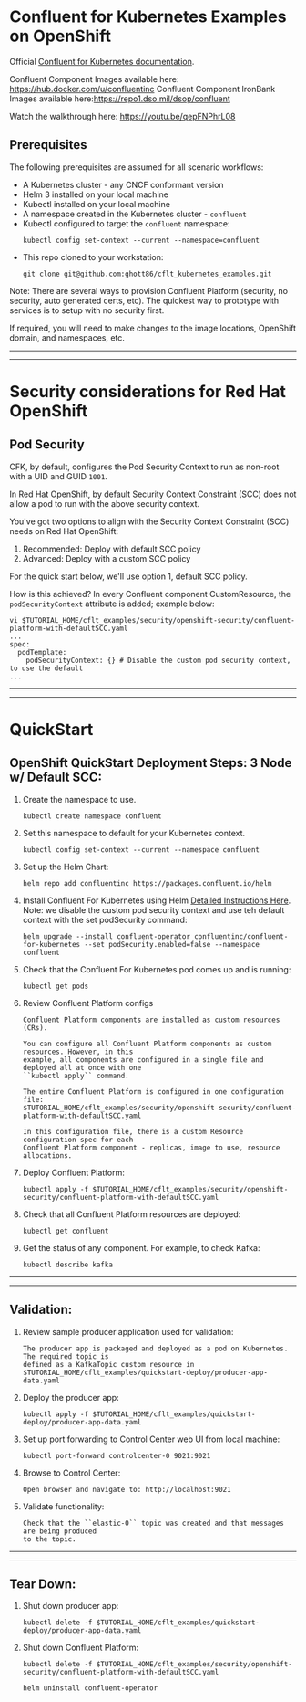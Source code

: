 # Confluent for Kubernetes Examples on OpenShift

Official [Confluent for Kubernetes documentation](https://docs.confluent.io/operator/current/overview.html).

Confluent Component Images available here: https://hub.docker.com/u/confluentinc
Confluent Component IronBank Images available here:https://repo1.dso.mil/dsop/confluent

Watch the walkthrough here: https://youtu.be/qepFNPhrL08

## Prerequisites

The following prerequisites are assumed for all scenario workflows:

* A Kubernetes cluster - any CNCF conformant version
* Helm 3 installed on your local machine
* Kubectl installed on your local machine
* A namespace created in the Kubernetes cluster - `confluent`
* Kubectl configured to target the `confluent` namespace:
  ```
  kubectl config set-context --current --namespace=confluent
  ```
* This repo cloned to your workstation:
  ```
  git clone git@github.com:ghott86/cflt_kubernetes_examples.git
  ```

Note: There are several ways to provision Confluent Platform (security, no security, auto generated certs, etc). The quickest way to prototype with services is to setup with no security first.

If required, you will need to make changes to the image locations, OpenShift domain, and namespaces, etc.

---
---

# Security considerations for Red Hat OpenShift

## Pod Security

CFK, by default, configures the Pod Security Context to run as non-root with a UID and GUID `1001`.

In Red Hat OpenShift, by default Security Context Constraint (SCC) does not allow a pod to run with the above security context.

You've got two options to align with the Security Context Constraint (SCC) needs on Red Hat OpenShift:

1) Recommended: Deploy with default SCC policy
2) Advanced: Deploy with a custom SCC policy

For the quick start below, we'll use option 1, default SCC policy.

How is this achieved? In every Confluent component CustomResource, the `podSecurityContext` attribute is added; example below:

```
vi $TUTORIAL_HOME/cflt_examples/security/openshift-security/confluent-platform-with-defaultSCC.yaml
...
spec:
  podTemplate:
    podSecurityContext: {} # Disable the custom pod security context, to use the default
...
```

---
---

# QuickStart

## OpenShift QuickStart Deployment Steps: 3 Node w/ Default SCC:

1. Create the namespace to use.
    ```
    kubectl create namespace confluent
    ```
2. Set this namespace to default for your Kubernetes context.
     ```
     kubectl config set-context --current --namespace confluent
     ```
3. Set up the Helm Chart:
     ```
     helm repo add confluentinc https://packages.confluent.io/helm
     ```
4. Install Confluent For Kubernetes using Helm [Detailed Instructions Here](https://docs.confluent.io/operator/current/co-deploy-cfk.html#deploy-co-using-the-download-bundle). Note: we disable the custom pod security context and use teh default context with the set podSecurity command:
     ```
     helm upgrade --install confluent-operator confluentinc/confluent-for-kubernetes --set podSecurity.enabled=false --namespace confluent
     ```
5. Check that the Confluent For Kubernetes pod comes up and is running:
     ```
     kubectl get pods
     ```
6. Review Confluent Platform configs
     ```
     Confluent Platform components are installed as custom resources (CRs). 

     You can configure all Confluent Platform components as custom resources. However, in this 
     example, all components are configured in a single file and deployed all at once with one 
     ``kubectl apply`` command.

     The entire Confluent Platform is configured in one configuration file: 
     $TUTORIAL_HOME/cflt_examples/security/openshift-security/confluent-platform-with-defaultSCC.yaml

     In this configuration file, there is a custom Resource configuration spec for each 
     Confluent Platform component - replicas, image to use, resource allocations.
     ```
7. Deploy Confluent Platform:
     ```
     kubectl apply -f $TUTORIAL_HOME/cflt_examples/security/openshift-security/confluent-platform-with-defaultSCC.yaml
     ```
8. Check that all Confluent Platform resources are deployed:
     ```
     kubectl get confluent
     ```
9. Get the status of any component. For example, to check Kafka:
     ```
     kubectl describe kafka
     ```

---
---

## Validation:

1. Review sample producer application used for validation:
     ```
     The producer app is packaged and deployed as a pod on Kubernetes. The required topic is 
     defined as a KafkaTopic custom resource in $TUTORIAL_HOME/cflt_examples/quickstart-deploy/producer-app-data.yaml
     ```
2. Deploy the producer app:
     ```
     kubectl apply -f $TUTORIAL_HOME/cflt_examples/quickstart-deploy/producer-app-data.yaml
     ```
3. Set up port forwarding to Control Center web UI from local machine:
     ```
     kubectl port-forward controlcenter-0 9021:9021
     ```
4. Browse to Control Center:
     ```
     Open browser and navigate to: http://localhost:9021
     ```
5. Validate functionality:
     ```
     Check that the ``elastic-0`` topic was created and that messages are being produced 
     to the topic.
     ```

---
---

## Tear Down:

1. Shut down producer app:
     ```
     kubectl delete -f $TUTORIAL_HOME/cflt_examples/quickstart-deploy/producer-app-data.yaml
     ```
2. Shut down Confluent Platform:
     ```
     kubectl delete -f $TUTORIAL_HOME/cflt_examples/security/openshift-security/confluent-platform-with-defaultSCC.yaml
     ```
     ```
     helm uninstall confluent-operator
     ```